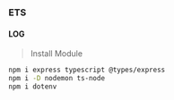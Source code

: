 ### ETS

#### LOG

> Install Module

```bash
npm i express typescript @types/express
npm i -D nodemon ts-node
npm i dotenv
```
